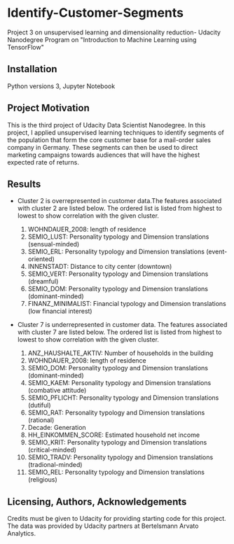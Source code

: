 # Identify-Customer-Segments
Project 3 on unsupervised learning and dimensionality reduction- Udacity Nanodegree Program on "Introduction to Machine Learning using TensorFlow"

## Installation
Python versions 3, Jupyter Notebook

## Project Motivation
This is the third project of Udacity Data Scientist Nanodegree. In this project, I applied unsupervised learning techniques to identify segments of the population that form the core customer base for a mail-order sales company in Germany. These segments can then be used to direct marketing campaigns towards audiences that will have the highest expected rate of returns.

## Results
- Cluster 2 is overrepresented in customer data.The features associated with cluster 2 are listed below. The ordered list is listed from highest to lowest to show correlation with the given cluster.
  1. WOHNDAUER_2008: length of residence
  2. SEMIO_LUST: Personality typology and Dimension translations (sensual-minded)
  3. SEMIO_ERL: Personality typology and Dimension translations (event-oriented)
  4. INNENSTADT: Distance to city center (downtown)
  5. SEMIO_VERT: Personality typology and Dimension translations (dreamful)
  6. SEMIO_DOM: Personality typology and Dimension translations (dominant-minded)
  7. FINANZ_MINIMALIST: Financial typology and Dimension translations (low financial interest)
 
- Cluster 7 is underrepresented in customer data. The features associated with cluster 7 are listed below. The ordered list is listed from highest to lowest to show correlation with the given cluster.
  1. ANZ_HAUSHALTE_AKTIV: Number of households in the building
  2. WOHNDAUER_2008: length of residence
  3. SEMIO_DOM: Personality typology and Dimension translations (dominant-minded)
  4. SEMIO_KAEM: Personality typology and Dimension translations (combative attitude)
  3. SEMIO_PFLICHT: Personality typology and Dimension translations (dutiful)
  4. SEMIO_RAT: Personality typology and Dimension translations (rational)
  5. Decade: Generation
  6. HH_EINKOMMEN_SCORE: Estimated household net income
  7. SEMIO_KRIT: Personality typology and Dimension translations (critical-minded)
  8. SEMIO_TRADV: Personality typology and Dimension translations (tradional-minded)
  9. SEMIO_REL: Personality typology and Dimension translations (religious)

## Licensing, Authors, Acknowledgements
Credits must be given to Udacity for providing starting code for this project. The data was provided by Udacity partners at Bertelsmann Arvato Analytics.
